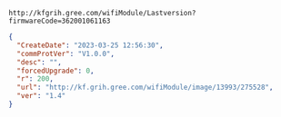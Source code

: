 `http://kfgrih.gree.com/wifiModule/Lastversion?firmwareCode=362001061163`

```json
{
  "CreateDate": "2023-03-25 12:56:30",
  "commProtVer": "V1.0.0",
  "desc": "",
  "forcedUpgrade": 0,
  "r": 200,
  "url": "http://kf.grih.gree.com/wifiModule/image/13993/275528",
  "ver": "1.4"
}
```